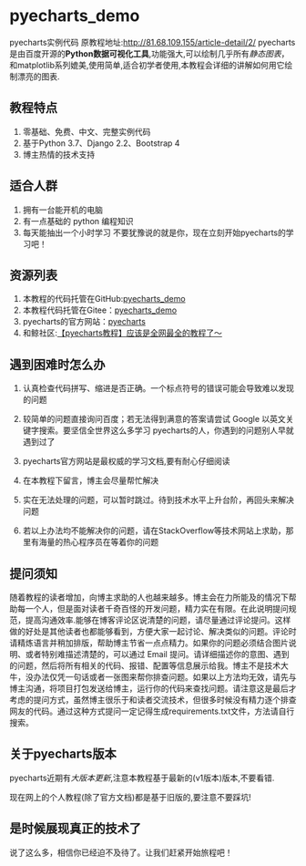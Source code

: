 # pyecharts_demo
pyecharts实例代码
原教程地址:http://81.68.109.155/article-detail/2/
pyecharts是由百度开源的**Python数据可视化工具**,功能强大,可以绘制几乎所有*静态图表*，和matplotlib系列媲美,使用简单,适合初学者使用,本教程会详细的讲解如何用它绘制漂亮的图表.

## 教程特点
1. 零基础、免费、中文、完整实例代码
2. 基于Python 3.7、Django 2.2、Bootstrap 4
3. 博主热情的技术支持

## 适合人群
1. 拥有一台能开机的电脑
2. 有一点基础的 python 编程知识
3. 每天能抽出一个小时学习 
不要犹豫说的就是你，现在立刻开始pyecharts的学习吧！

## 资源列表
1. 本教程的代码托管在GitHub:[pyecharts_demo](https://github.com/jackyfzh/pyecharts_demo)
2. 本教程代码托管在Gitee：[pyecharts_demo](https://gitee.com/jackyfzh/pyecharts_demo)
3. pyecharts的官方网站：[pyecharts](https://pyecharts.org)
4. 和鲸社区:[【pyecharts教程】应该是全网最全的教程了～](https://www.kesci.com/home/project/5eb7958f366f4d002d783d4a)

## 遇到困难时怎么办
1. 认真检查代码拼写、缩进是否正确。一个标点符号的错误可能会导致难以发现的问题

2. 较简单的问题直接询问百度；若无法得到满意的答案请尝试 Google 以英文关键字搜索。要坚信全世界这么多学习 pyecharts的人，你遇到的问题别人早就遇到过了

3. pyecharts官方网站是最权威的学习文档,要有耐心仔细阅读

4. 在本教程下留言，博主会尽量帮忙解决

5. 实在无法处理的问题，可以暂时跳过。待到技术水平上升台阶，再回头来解决问题

6. 若以上办法均不能解决你的问题，请在StackOverflow等技术网站上求助，那里有海量的热心程序员在等着你的问题

## 提问须知
随着教程的读者增加，向博主求助的人也越来越多。博主会在力所能及的情况下帮助每一个人，但是面对读者千奇百怪的开发问题，精力实在有限。在此说明提问规范，提高沟通效率.能够在博客评论区说清楚的问题，请尽量通过评论提问。这样做的好处是其他读者也都能够看到，方便大家一起讨论、解决类似的问题。评论时请精炼语言并稍加排版，帮助博主节省一点点精力。如果你的问题必须结合图片说明、或者特别难描述清楚的，可以通过 Email 提问。请详细描述你的意图、遇到的问题，然后将所有相关的代码、报错、配置等信息展示给我。博主不是技术大牛，没办法仅凭一句话或者一张图来帮你排查问题。如果以上方法均无效，请先与博主沟通，将项目打包发送给博主，运行你的代码来查找问题。请注意这是最后才考虑的提问方式，虽然博主很乐于和读者交流技术，但很多时候没有精力逐个排查网友的代码。通过这种方式提问一定记得生成requirements.txt文件，方法请自行搜索。

## 关于pyecharts版本
pyecharts近期有*大版本更新*,注意本教程基于最新的(v1版本)版本,不要看错.

现在网上的个人教程(除了官方文档)都是基于旧版的,要注意不要踩坑!
## 是时候展现真正的技术了
说了这么多，相信你已经迫不及待了。让我们赶紧开始旅程吧！
